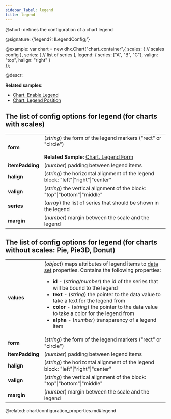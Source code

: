 ```yaml
---
sidebar_label: legend
title: legend
---          
```


@short: defines the configuration of a chart legend

@signature: {'legend?: ILegendConfig;'}

@example: 
var chart = new dhx.Chart("chart_container",{
    scales: {
    	// scales config
    },
    series: [
    	// list of series 
    ],
    legend: {
    	series: ["A", "B", "C"],
    	valign: "top",
    	halign: "right"
    }    
});


@descr:

**Related samples**:
- [Chart. Enable Legend](https://snippet.dhtmlx.com/00ei3q23)
- [Chart. Legend Position](https://snippet.dhtmlx.com/pgqf1yxj)
## The list of config options for legend (for charts with scales)

<table class="webixdoc_links">
	<tbody>
        <tr>
			<td class="webixdoc_links0"><b>form</b></td>
			<td>(<i>string</i>) the form of the legend markers ("rect" or "circle")<br/>
			<br><b>Related Sample: </b><a href="https://snippet.dhtmlx.com/n8wsfv5n" target="_blank">Chart. Legend Form</a>
			</td>
		</tr>
		<tr>
			<td class="webixdoc_links0"><b>itemPadding</b></td>
			<td>(<i>number</i>) padding between legend items</td>
		</tr>
		<tr>
			<td class="webixdoc_links0"><b>halign</b></td>
			<td>(<i>string</i>) the horizontal alignment of the legend block: "left"|"right"|"center"</td>
		</tr>
		<tr>
			<td class="webixdoc_links0"><b>valign</b></td>
			<td>(<i>string</i>) the vertical alignment of the block: "top"|"bottom"|"middle"</td>
		</tr>
		<tr>
			<td class="webixdoc_links0"><b>series</b></td>
			<td>(<i>array</i>) the list of series that should be shown in the legend</td>
		</tr>
		<tr>
			<td class="webixdoc_links0"><b>margin</b></td>
			<td>(<i>number</i>) margin between the scale and the legend</td>
		</tr>
    </tbody>
</table>

## The list of config options for legend (for charts without scales: Pie, Pie3D, Donut)

<table class="webixdoc_links">
	<tbody>
       <tr>
			<td class="webixdoc_links0"><b>values</b></td>
			<td>(<i>object</i>) maps attributes of legend items to <a href="../../chart/data_loading#preparing-data-set">data set</a> properties. Contains the following properties:
            	<ul>
                	<li><b>id</b> - (<i>string/number</i>) the id of the series that will be bound to the legend </li>
                    <li><b>text</b> - (<i>string</i>) the pointer to the data value to take a text for the legend from</li>
                    <li><b>color</b> - (<i>string</i>) the pointer to the data value to take a color for the legend from</li>
					<li><b>alpha</b> - (<i>number</i>) transparency of a legend item</li>
                </ul>
            </td>
		</tr>
		<tr>
			<td class="webixdoc_links0"><b>form</b></td>
			<td>(<i>string</i>) the form of the legend markers ("rect" or "circle")</td>
		</tr>
		<tr>
			<td class="webixdoc_links0"><b>itemPadding</b></td>
			<td>(<i>number</i>) padding between legend items</td>
		</tr>
		<tr>
			<td class="webixdoc_links0"><b>halign</b></td>
			<td>(<i>string</i>) the horizontal alignment of the legend block: "left"|"right"|"center"</td>
		</tr>
		<tr>
			<td class="webixdoc_links0"><b>valign</b></td>
			<td>(<i>string</i>) the vertical alignment of the block: "top"|"bottom"|"middle"</td>
		</tr>
		<tr>
			<td class="webixdoc_links0"><b>margin</b></td>
			<td>(<i>number</i>) margin between the scale and the legend</td>
		</tr>
    </tbody>
</table>



@related:
chart/configuration_properties.md#legend

